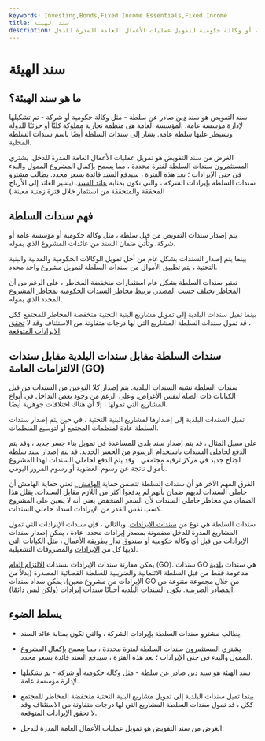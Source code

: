 ```yaml
---
keywords: Investing,Bonds,Fixed Income Essentials,Fixed Income
title: سند الهيئة
description: سند التفويض هو سند صادر عن شركة أو وكالة حكومية لتمويل عمليات الأعمال العامة المدرة للدخل.
---
```


# سند الهيئة
## ما هو سند الهيئة؟

سند التفويض هو سند [دين](/debtsecurity) صادر عن سلطة - مثل وكالة حكومية أو شركة - تم تشكيلها لإدارة مؤسسة عامة. المؤسسة العامة هي منظمة تجارية مملوكة كليًا أو جزئيًا للدولة وتسيطر عليها سلطة عامة. يشار إلى سندات السلطة أيضًا باسم سندات السلطة المحلية.

الغرض من سند التفويض هو تمويل عمليات الأعمال العامة المدرة للدخل. يشتري المستثمرون سندات السلطة لفترة محددة ، مما يسمح بإكمال المشروع الممول والبدء في جني الإيرادات ؛ بعد هذه الفترة ، سيدفع السند فائدة بسعر محدد. يطالب مشترو سندات السلطة بإيرادات الشركة ، والتي تكون بمثابة [عائد السند](/yield). (يشير العائد إلى الأرباح المحققة والمتحققة من استثمار خلال فترة زمنية معينة.)

## فهم سندات السلطة

يتم إصدار سندات التفويض من قبل سلطة ، مثل وكالة حكومية أو مؤسسة عامة أو شركة. وتأتي ضمان السند من عائدات المشروع الذي يموله.

بينما يتم إصدار السندات بشكل عام من أجل تمويل الوكالات الحكومية والمدنية والبنية التحتية ، يتم تطبيق الأموال من سندات السلطة لتمويل مشروع واحد محدد.

تعتبر سندات السلطة بشكل عام استثمارات منخفضة المخاطر ، على الرغم من أن المخاطر تختلف حسب المصدر. ترتبط مخاطر السندات الحكومية بمخاطر المشروع المحدد الذي يموله.

بينما تميل سندات البلدية إلى تمويل مشاريع البنية التحتية منخفضة المخاطر للمجتمع ككل ، قد تمول سندات السلطة المشاريع التي لها درجات متفاوتة من الاستئناف وقد لا [تحقق الإيرادات المتوقعة](/revenue).

## سندات السلطة مقابل سندات البلدية مقابل سندات الالتزامات العامة (GO)

سندات السلطة تشبه السندات البلدية. يتم إصدار كلا النوعين من السندات من قبل الكيانات ذات الصلة لنفس الأغراض. وعلى الرغم من وجود بعض التداخل في أنواع المشاريع التي تمولها ، إلا أن هناك اختلافات جوهرية أيضًا.

تميل السندات البلدية إلى إصدارها لمشاريع البنية التحتية ، في حين يتم إصدار سندات السلطة عادة لمنظمات المجتمع أو لتوسيع المنظمات.

على سبيل المثال ، قد يتم إصدار سند بلدي للمساعدة في تمويل بناء جسر جديد ، وقد يتم الدفع لحاملي السندات باستخدام الرسوم من الجسر الجديد. قد يتم إصدار سند سلطة لجناح جديد في مركز ترفيه مجتمعي ، وقد يتم الدفع لحاملي السندات لهذا المشروع بأموال ناتجة عن رسوم العضوية أو رسوم المرور اليومي.

الفرق المهم الآخر هو أن سندات السلطة تتضمن حماية [الهامش .](/margin) تعني حماية الهامش أن حاملي السندات لديهم ضمان بأنهم لم يدفعوا أكثر من اللازم مقابل السندات. يقلل هذا الضمان من مخاطر حاملي السندات لأن السعر المنخفض يعني أنه لا يتعين على المشروع كسب نفس القدر من الإيرادات لسداد حاملي السندات.

سندات السلطة هي نوع من [سندات الإيرادات](/revenuebond). وبالتالي ، فإن سندات الإيرادات التي تمول المشاريع المدرة للدخل مضمونة بمصدر إيرادات محدد. عادة ، يمكن إصدار سندات الإيرادات من قبل أي وكالة حكومية أو صندوق تدار بطريقة الأعمال ، مثل الكيانات التي لديها كل من [الإيرادات](/operating-revenue) والمصروفات التشغيلية.

يمكن مقارنة سندات الإيرادات بسندات [الالتزام العام](/generalobligationbond) (GO). سندات GO هي سندات [بلدية](/municipalbond) مدعومة فقط من قبل السلطة الائتمانية والضريبية للسلطة القضائية المصدرة (بدلاً من الإيرادات من مشروع معين). يمكن سداد سندات GO من خلال مجموعة متنوعة من المصادر الضريبية. تكون السندات البلدية أحيانًا سندات إيرادات (ولكن ليس دائمًا).

## يسلط الضوء

- يطالب مشترو سندات السلطة بإيرادات الشركة ، والتي تكون بمثابة عائد السند.

- يشتري المستثمرون سندات السلطة لفترة محددة ، مما يسمح بإكمال المشروع الممول والبدء في جني الإيرادات ؛ بعد هذه الفترة ، سيدفع السند فائدة بسعر محدد.

- سند الهيئة هو سند دين صادر عن سلطة - مثل وكالة حكومية أو شركة - تم تشكيلها لإدارة مؤسسة عامة.

- بينما تميل سندات البلدية إلى تمويل مشاريع البنية التحتية منخفضة المخاطر للمجتمع ككل ، قد تمول سندات السلطة المشاريع التي لها درجات متفاوتة من الاستئناف وقد لا تحقق الإيرادات المتوقعة.

- الغرض من سند التفويض هو تمويل عمليات الأعمال العامة المدرة للدخل.

